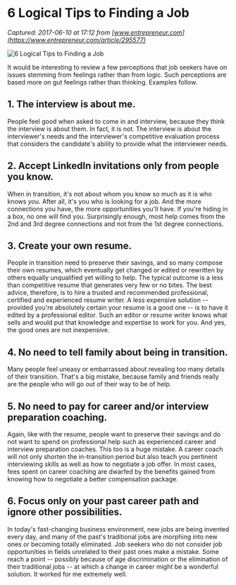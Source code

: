 # 6 Logical Tips to Finding a Job

_Captured: 2017-06-10 at 17:12 from [www.entrepreneur.com](https://www.entrepreneur.com/article/295577)_

![6 Logical Tips to Finding a Job](https://assets.entrepreneur.com/content/16x9/822/20150413213723-resume-work-desk-home-millenial.jpeg)

It would be interesting to review a few perceptions that job seekers have on issues stemming from feelings rather than from logic. Such perceptions are based more on gut feelings rather than thinking. Examples follow.

## **1\. The interview is about me.**

People feel good when asked to come in and interview, because they think the interview is about them. In fact, it is not. The interview is about the interviewer's needs and the interviewer's competitive evaluation process that considers the candidate's ability to provide what the interviewer needs.

## **2\. Accept LinkedIn invitations only from people you know.**

When in transition, it's not about whom you know so much as it is who knows _you._ After all, it's you who is looking for a job. And the more connections you have, the more opportunities you'll have. If you're hiding in a box, no one will find you. Surprisingly enough, most help comes from the 2nd and 3rd degree connections and not from the 1st degree connections.

## **3\. Create your own r****esum****e.**

People in transition need to preserve their savings, and so many compose their own resumes, which eventually get changed or edited or rewritten by others equally unqualified yet willing to help. The typical outcome is a less than competitive resume that generates very few or no bites. The best advice, therefore, is to hire a trusted and recommended professional, certified and experienced resume writer. A less expensive solution -- provided you're absolutely certain your resume is a good one -- is to have it edited by a professional editor. Such an editor or resume writer knows what sells and would put that knowledge and expertise to work for you. And yes, the good ones are not inexpensive.

## **4\. No need to tell family about being in transition.**

Many people feel uneasy or embarrassed about revealing too many details of their transition. That's a big mistake, because family and friends really are the people who will go out of their way to be of help.

## **5\. No need to pay for career and/or interview preparation coaching.**

Again, like with the resume, people want to preserve their savings and do not want to spend on professional help such as experienced career and interview preparation coaches. This too is a huge mistake. A career coach will not only shorten the in-transition period but also teach you pertinent interviewing skills as well as how to negotiate a job offer. In most cases, fees spent on career coaching are dwarfed by the benefits gained from knowing how to negotiate a better compensation package.

## **6\. Focus only on your past career path and ignore other possibilities.**

In today's fast-changing business environment, new jobs are being invented every day, and many of the past's traditional jobs are morphing into new ones or becoming totally eliminated. Job seekers who do not consider job opportunities in fields unrelated to their past ones make a mistake. Some reach a point -- possibly because of age discrimination or the elimination of their traditional jobs -- at which a change in career might be a wonderful solution. It worked for me extremely well.
